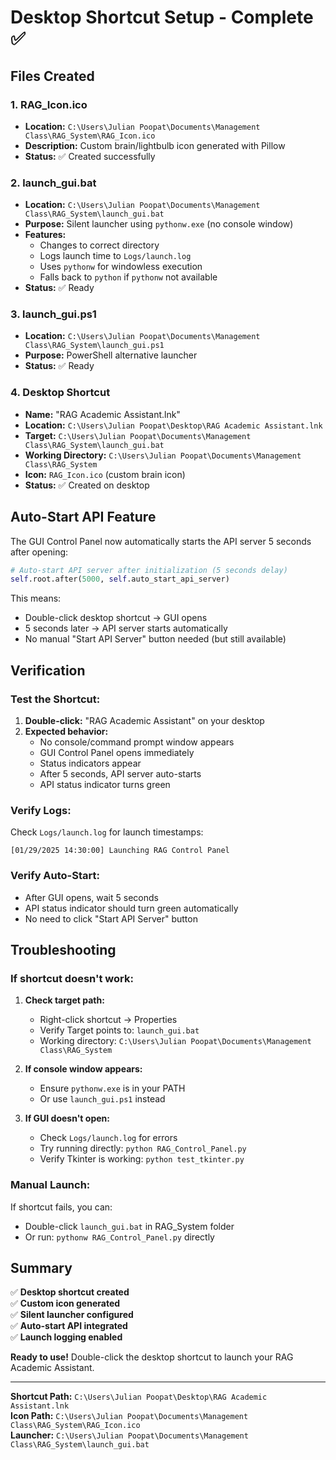 # Desktop Shortcut Setup - Complete ✅

## Files Created

### 1. **RAG_Icon.ico**
- **Location:** `C:\Users\Julian Poopat\Documents\Management Class\RAG_System\RAG_Icon.ico`
- **Description:** Custom brain/lightbulb icon generated with Pillow
- **Status:** ✅ Created successfully

### 2. **launch_gui.bat**
- **Location:** `C:\Users\Julian Poopat\Documents\Management Class\RAG_System\launch_gui.bat`
- **Purpose:** Silent launcher using `pythonw.exe` (no console window)
- **Features:**
  - Changes to correct directory
  - Logs launch time to `Logs/launch.log`
  - Uses `pythonw` for windowless execution
  - Falls back to `python` if `pythonw` not available
- **Status:** ✅ Ready

### 3. **launch_gui.ps1**
- **Location:** `C:\Users\Julian Poopat\Documents\Management Class\RAG_System\launch_gui.ps1`
- **Purpose:** PowerShell alternative launcher
- **Status:** ✅ Ready

### 4. **Desktop Shortcut**
- **Name:** "RAG Academic Assistant.lnk"
- **Location:** `C:\Users\Julian Poopat\Desktop\RAG Academic Assistant.lnk`
- **Target:** `C:\Users\Julian Poopat\Documents\Management Class\RAG_System\launch_gui.bat`
- **Working Directory:** `C:\Users\Julian Poopat\Documents\Management Class\RAG_System`
- **Icon:** `RAG_Icon.ico` (custom brain icon)
- **Status:** ✅ Created on desktop

## Auto-Start API Feature

The GUI Control Panel now automatically starts the API server 5 seconds after opening:

```python
# Auto-start API server after initialization (5 seconds delay)
self.root.after(5000, self.auto_start_api_server)
```

This means:
- Double-click desktop shortcut → GUI opens
- 5 seconds later → API server starts automatically
- No manual "Start API Server" button needed (but still available)

## Verification

### Test the Shortcut:

1. **Double-click:** "RAG Academic Assistant" on your desktop
2. **Expected behavior:**
   - No console/command prompt window appears
   - GUI Control Panel opens immediately
   - Status indicators appear
   - After 5 seconds, API server auto-starts
   - API status indicator turns green

### Verify Logs:

Check `Logs/launch.log` for launch timestamps:
```
[01/29/2025 14:30:00] Launching RAG Control Panel
```

### Verify Auto-Start:

- After GUI opens, wait 5 seconds
- API status indicator should turn green automatically
- No need to click "Start API Server" button

## Troubleshooting

### If shortcut doesn't work:

1. **Check target path:**
   - Right-click shortcut → Properties
   - Verify Target points to: `launch_gui.bat`
   - Working directory: `C:\Users\Julian Poopat\Documents\Management Class\RAG_System`

2. **If console window appears:**
   - Ensure `pythonw.exe` is in your PATH
   - Or use `launch_gui.ps1` instead

3. **If GUI doesn't open:**
   - Check `Logs/launch.log` for errors
   - Try running directly: `python RAG_Control_Panel.py`
   - Verify Tkinter is working: `python test_tkinter.py`

### Manual Launch:

If shortcut fails, you can:
- Double-click `launch_gui.bat` in RAG_System folder
- Or run: `pythonw RAG_Control_Panel.py` directly

## Summary

✅ **Desktop shortcut created**  
✅ **Custom icon generated**  
✅ **Silent launcher configured**  
✅ **Auto-start API integrated**  
✅ **Launch logging enabled**  

**Ready to use!** Double-click the desktop shortcut to launch your RAG Academic Assistant.

---

**Shortcut Path:** `C:\Users\Julian Poopat\Desktop\RAG Academic Assistant.lnk`  
**Icon Path:** `C:\Users\Julian Poopat\Documents\Management Class\RAG_System\RAG_Icon.ico`  
**Launcher:** `C:\Users\Julian Poopat\Documents\Management Class\RAG_System\launch_gui.bat`




